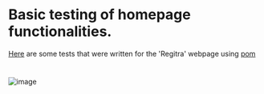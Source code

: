 ﻿# **Basic testing of homepage functionalities.**


[Here](https://github.com/regeras/Regitra-homepage-tests/blob/main/tests/regitra.test.js) are some tests that were written for the 'Regitra' webpage using [pom](https://github.com/regeras/Regitra-homepage-tests/blob/main/pages/homePage.js)
#
#
![image](https://github.com/user-attachments/assets/a982be6a-72e5-48ad-bbab-65b8171d4e32)


